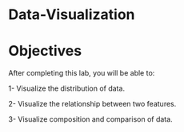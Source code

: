 # Data-Visualization

# Objectives 

After completing this lab, you will be able to:  

1- Visualize the distribution of data.  

2- Visualize the relationship between two features.  

3- Visualize composition and comparison of data.
